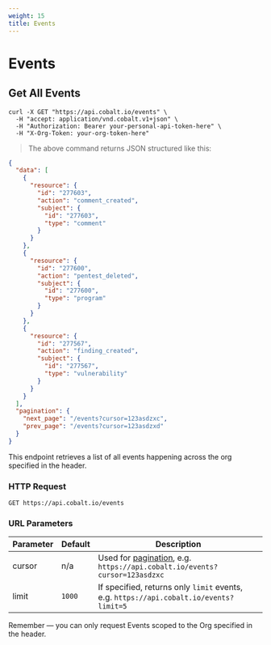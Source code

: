 ```yaml
---
weight: 15
title: Events
---
```


# Events

## Get All Events

```shell
curl -X GET "https://api.cobalt.io/events" \
  -H "accept: application/vnd.cobalt.v1+json" \
  -H "Authorization: Bearer your-personal-api-token-here" \
  -H "X-Org-Token: your-org-token-here"
```

> The above command returns JSON structured like this:

```json
{
  "data": [
    {
      "resource": {
        "id": "277603",
        "action": "comment_created",
        "subject": {
          "id": "277603",
          "type": "comment"
        }
      }
    },
    {
      "resource": {
        "id": "277600",
        "action": "pentest_deleted",
        "subject": {
          "id": "277600",
          "type": "program"
        }
      }
    },
    {
      "resource": {
        "id": "277567",
        "action": "finding_created",
        "subject": {
          "id": "277567",
          "type": "vulnerability"
        }
      }
    }
  ],
  "pagination": {
    "next_page": "/events?cursor=123asdzxc",
    "prev_page": "/events?cursor=123asdzxd"
  }
}
```

This endpoint retrieves a list of all events happening across the org specified in the header. 


### HTTP Request

`GET https://api.cobalt.io/events`


### URL Parameters

Parameter | Default | Description
--------- | ------- | -----------
cursor | n/a | Used for [pagination](#pagination), e.g. `https://api.cobalt.io/events?cursor=123asdzxc`
limit | `1000` | If specified, returns only `limit` events, e.g. `https://api.cobalt.io/events?limit=5`


<aside class="success">
Remember — you can only request Events scoped to the Org specified in the header.
</aside>
